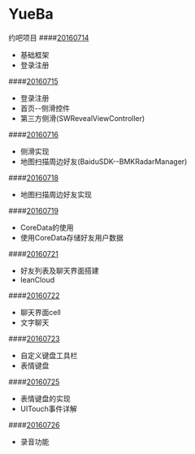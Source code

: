 # YueBa
约吧项目
####[20160714](https://github.com/DeadAndLife/YueBa/tree/master/20160714)
* 基础框架
* 登录注册

####[20160715](https://github.com/DeadAndLife/YueBa/tree/master/20160715)
* 登录注册
* 首页--侧滑控件
* 第三方侧滑(SWRevealViewController)

####[20160716](https://github.com/DeadAndLife/YueBa/tree/master/20160716)
* 侧滑实现
* 地图扫描周边好友(BaiduSDK--BMKRadarManager)

####[20160718](https://github.com/DeadAndLife/YueBa/tree/master/20160718)
* 地图扫描周边好友实现

####[20160719](https://github.com/DeadAndLife/YueBa/tree/master/20160719)
* CoreData的使用
* 使用CoreData存储好友用户数据

####[20160721](https://github.com/DeadAndLife/YueBa/tree/master/20160721)
* 好友列表及聊天界面搭建
* leanCloud

####[20160722](https://github.com/DeadAndLife/YueBa/tree/master/20160722)
* 聊天界面cell
* 文字聊天

####[20160723](https://github.com/DeadAndLife/YueBa/tree/master/20160723)
* 自定义键盘工具栏
* 表情键盘

####[20160725](https://github.com/DeadAndLife/YueBa/tree/master/20160725)
* 表情键盘的实现
* UITouch事件详解

####[20160726](https://github.com/DeadAndLife/YueBa/tree/master/20160726)
* 录音功能
